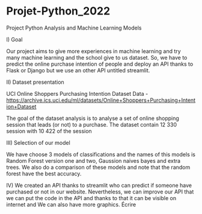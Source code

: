 # Projet-Python_2022
Project Python Analysis and Machine Learning Models

I) Goal

Our project aims to give more experiences in machine learning and try many machine learning and the school give to us dataset. So, we have to predict 
the online purchase intention of people and deploy an API thanks to Flask or Django but we use an other API untitled streamlit. 

II) Dataset presentation 

UCI Online Shoppers Purchasing Intention Dataset Data - https://archive.ics.uci.edu/ml/datasets/Online+Shoppers+Purchasing+Intention+Dataset

The goal of the dataset analysis is to analyse a set of online shopping session that leads (or not) to a purchase. The dataset contain 12 330 session with 10 422 of the session

III) Selection of our model

We have choose 3 models of classifications and the names of this models is Random Forest version one and two, Gaussion naives bayes and extra trees.
We also do a comparison of these models and note that the random forest have the best accuracy. 

IV) We created an API thanks to streamlit who can predict if someone have purchased or not in our website. Nevertheless, we can improve our API that we can put the code in the API and thanks to that it can be visible on internet and We can also have more graphics.
Écrire
